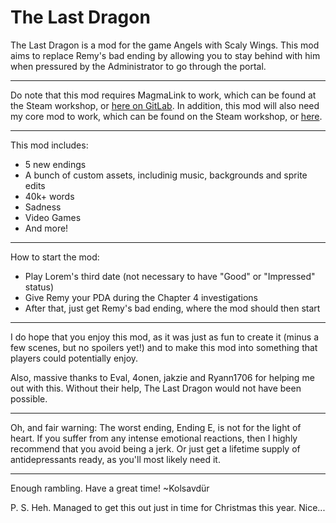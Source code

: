 # The Last Dragon

The Last Dragon is a mod for the game Angels with Scaly Wings. This mod aims to replace Remy's bad ending by allowing you to stay behind with him when pressured by the Administrator to go through the portal.

 ________________________________________________________________________________________________
 
Do note that this mod requires MagmaLink to work, which can be found at the Steam workshop, or [here on GitLab](https://gitlab.com/jakzie2/awsw-magmalink). In addition, this mod will also need my core mod to work, which can be found on the Steam workshop, or [here](https://github.com/Kolsavdur/Kolsavdur-Core-Mod).

 ________________________________________________________________________________________________
 
This mod includes:

- 5 new endings
- A bunch of custom assets, includinig music, backgrounds and sprite edits
- 40k+ words
- Sadness
- Video Games
- And more!
 ________________________________________________________________________________________________
 
How to start the mod:

- Play Lorem's third date (not necessary to have "Good" or "Impressed" status)
- Give Remy your PDA during the Chapter 4 investigations
- After that, just get Remy's bad ending, where the mod should then start

 ________________________________________________________________________________________________

I do hope that you enjoy this mod, as it was just as fun to create it (minus a few scenes, but no spoilers yet!) and to make this mod into something that players could potentially enjoy.

Also, massive thanks to Eval, 4onen, jakzie and Ryann1706 for helping me out with this. Without their help, The Last Dragon would not have been possible.

 ________________________________________________________________________________________________
 
Oh, and fair warning: The worst ending, Ending E, is not for the light of heart. If you suffer from any intense emotional reactions, then I highly recommend that you avoid being a jerk. Or just get a lifetime supply of antidepressants ready, as you'll most likely need it.

 ________________________________________________________________________________________________
 
Enough rambling. Have a great time!
~Kolsavdür

P. S. Heh. Managed to get this out just in time for Christmas this year. Nice...

